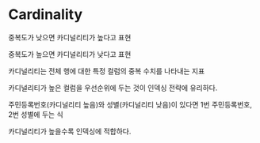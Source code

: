 # Cardinality

중복도가 낮으면 카디널리티가 높다고 표현

중복도가 높으면 카디널리티가 낮다고 표현

카디널리티는 전체 행에 대한 특정 컬럼의 중복 수치를 나타내는 지표

카디널리티가 높은 컬럼을 우선순위에 두는 것이 인덱싱 전략에 유리하다.

주민등록번호(카디널리티 높음)와 성별(카디널리티 낮음)이 있다면 1번 주민등록번호, 2번 성별에 두는 식

카디널리티가 높을수록 인덱싱에 적합하다.

